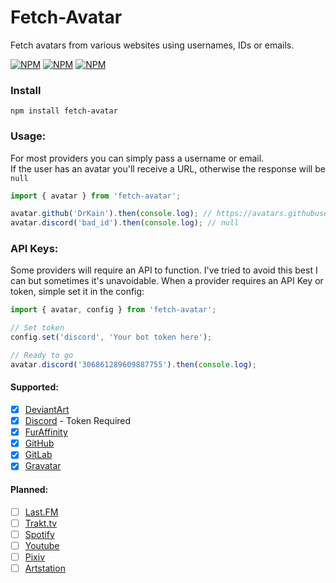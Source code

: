# Fetch-Avatar

Fetch avatars from various websites using usernames, IDs or emails.

[![NPM](https://img.shields.io/npm/v/fetch-avatar)](https://www.npmjs.com/package/fetch-avatar) [![NPM](https://img.shields.io/npm/dt/fetch-avatar)](https://www.npmjs.com/package/fetch-avatar) [![NPM](https://img.shields.io/npm/types/fetch-avatar)](https://www.npmjs.com/package/fetch-avatar)

### Install

```
npm install fetch-avatar
```

### Usage:

For most providers you can simply pass a username or email.  
If the user has an avatar you'll receive a URL, otherwise the response will be `null`

```ts
import { avatar } from 'fetch-avatar';

avatar.github('DrKain').then(console.log); // https://avatars.githubusercontent.com/u/5300315
avatar.discord('bad_id').then(console.log); // null
```

### API Keys:

Some providers will require an API to function. I've tried to avoid this best I can but sometimes it's unavoidable.
When a provider requires an API Key or token, simple set it in the config:

```js
import { avatar, config } from 'fetch-avatar';

// Set token
config.set('discord', 'Your bot token here');

// Ready to go
avatar.discord('306861289609887755').then(console.log);
```

#### Supported:

-   [x] [DeviantArt](https://www.deviantart.com/)
-   [x] [Discord](https://discord.com/) - Token Required
-   [x] [FurAffinity](https://www.furaffinity.net/)
-   [x] [GitHub](https://github.com/)
-   [x] [GitLab](https://about.gitlab.com/)
-   [x] [Gravatar](https://en.gravatar.com/)

#### Planned:

-   [ ] [Last.FM](https://www.last.fm)
-   [ ] [Trakt.tv](https://trakt.tv)
-   [ ] [Spotify](https://open.spotify.com)
-   [ ] [Youtube](https://youtube.com)
-   [ ] [Pixiv](https://www.pixiv.net/en/)
-   [ ] [Artstation](https://www.artstation.com/)
<!---    [ ] []() -->
